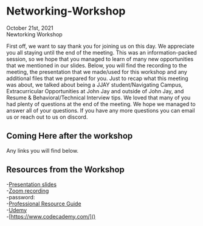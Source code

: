 # Networking-Workshop

October 21st, 2021 <br>
Newtorking Workshop

First off, we want to say thank you for joining us on this day. We appreciate you all staying until the end of the meeting. This was an information-packed session, so we hope that you managed to learn of many new opportunities that we mentioned in our slides. Below, you will find the recording to the meeting, the presentation that we made/used for this workshop and any additional files that we prepared for you. Just to recap what this meeting was about, we talked about being a JJAY student/Navigating Campus, Extracurricular Opportunities at John Jay and outside of John Jay, and Resume & Behavioral/Technical Interview tips. We loved that many of you had plenty of questions at the end of the meeting. We hope we managed to answer all of your questions. If you have any more questions you can email us or reach out to us on discord.

## Coming Here after the workshop

Any links you will find below.

## Resources from the Workshop

-[Presentation slides](https://docs.google.com/presentation/d/1bnF9J5w7rTAVfQTNo0x7q-d92B4V_mxaErdVeMhAWG8/edit?usp=sharing) <br>
-[Zoom recording]() <br>
-password: <br>
-[Professional Resource Guide]() <br>
-[Udemy]() <br>
-[https://www.codecademy.com/]() <br>

